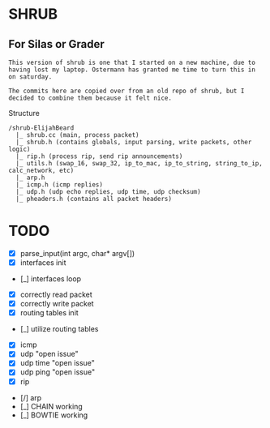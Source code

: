 # SHRUB

## For Silas or Grader
```
This version of shrub is one that I started on a new machine, due to having lost my laptop. Ostermann has granted me time to turn this in on saturday.

The commits here are copied over from an old repo of shrub, but I decided to combine them because it felt nice.
```

Structure
```
/shrub-ElijahBeard
  |_ shrub.cc (main, process packet)
  |_ shrub.h (contains globals, input parsing, write packets, other logic)
  |_ rip.h (process rip, send rip announcements)
  |_ utils.h (swap_16, swap_32, ip_to_mac, ip_to_string, string_to_ip, calc_network, etc)
  |_ arp.h 
  |_ icmp.h (icmp replies)
  |_ udp.h (udp echo replies, udp time, udp checksum)
  |_ pheaders.h (contains all packet headers)
```

# TODO 
- [x] parse_input(int argc, char* argv[])
- [x] interfaces init
- [_] interfaces loop
- [x] correctly read packet
- [x] correctly write packet
- [x] routing tables init
- [_] utilize routing tables
- [x] icmp
- [x] udp "open issue"
- [x] udp time "open issue"
- [x] udp ping "open issue"
- [x] rip
- [/] arp
- [_] CHAIN working
- [_] BOWTIE working